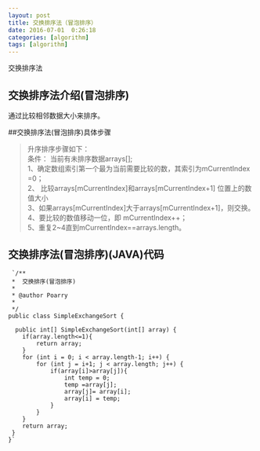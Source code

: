 ```yaml
---
layout: post
title: 交换排序法（冒泡排序）
date: 2016-07-01  0:26:18 
categories: [algorithm]
tags: [algorithm]
---
```


交换排序法
<!--more-->

##  交换排序法介绍(冒泡排序)


 
 通过比较相邻数据大小来排序。<br />


##交换排序法(冒泡排序)具体步骤 <br />
>  升序排序步骤如下：<br/>
>  条件： 当前有未排序数据arrays[];<br/>
>    1、确定数组索引第一个最为当前需要比较的数，其索引为mCurrentIndex =0； <br />
>  2、 比较arrays[mCurrentIndex]和arrays[mCurrentIndex+1] 位置上的数值大小<br />
>  3、如果arrays[mCurrentIndex]大于arrays[mCurrentIndex+1]，则交换。<br />
>  4、要比较的数值移动一位，即 mCurrentIndex++；<br />
>  5、重复2~4直到mCurrentIndex==arrays.length。<br />

##  交换排序法(冒泡排序)(JAVA)代码 
     `/**
	 *  交换排序(冒泡排序)
	 * 
	 * @author Poarry
	 * 
	 */
	public class SimpleExchangeSort {

	  public int[] SimpleExchangeSort(int[] array) {
		if(array.length<=1){
			return array;
		}
		for (int i = 0; i < array.length-1; i++) {
			for (int j = i+1; j < array.length; j++) {
				if(array[i]>array[j]){
					int temp = 0;
					temp =array[j];
					array[j]= array[i];
					array[i] = temp;
				}
			}
		}
		return array;
	 }
	}`
